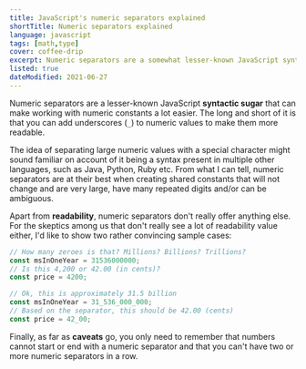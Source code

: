 ```yaml
---
title: JavaScript's numeric separators explained
shortTitle: Numeric separators explained
language: javascript
tags: [math,type]
cover: coffee-drip
excerpt: Numeric separators are a somewhat lesser-known JavaScript syntactic sugar that can make working with large constants a lot easier.
listed: true
dateModified: 2021-06-27
---
```


Numeric separators are a lesser-known JavaScript **syntactic sugar** that can make working with numeric constants a lot easier. The long and short of it is that you can add underscores (`_`) to numeric values to make them more readable.

The idea of separating large numeric values with a special character might sound familiar on account of it being a syntax present in multiple other languages, such as Java, Python, Ruby etc. From what I can tell, numeric separators are at their best when creating shared constants that will not change and are very large, have many repeated digits and/or can be ambiguous.

Apart from **readability**, numeric separators don't really offer anything else. For the skeptics among us that don't really see a lot of readability value either, I'd like to show two rather convincing sample cases:

```js
// How many zeroes is that? Millions? Billions? Trillions?
const msInOneYear = 31536000000;
// Is this 4,200 or 42.00 (in cents)?
const price = 4200;

// Ok, this is approximately 31.5 billion
const msInOneYear = 31_536_000_000;
// Based on the separator, this should be 42.00 (cents)
const price = 42_00;
```

Finally, as far as **caveats** go, you only need to remember that numbers cannot start or end with a numeric separator and that you can't have two or more numeric separators in a row.
